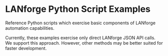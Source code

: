 # LANforge Python Script Examples

Reference Python scripts which exercise basic components of LANforge automation capabilities.

Currently, these examples exercise only direct LANforge JSON API calls. We support this approach. However, other methods may be better suited for faster development.

